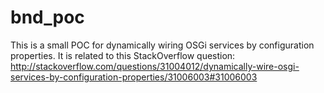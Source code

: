 # bnd_poc
This is a small POC for dynamically wiring OSGi services by configuration properties.
It is related to this StackOverflow question:
http://stackoverflow.com/questions/31004012/dynamically-wire-osgi-services-by-configuration-properties/31006003#31006003
